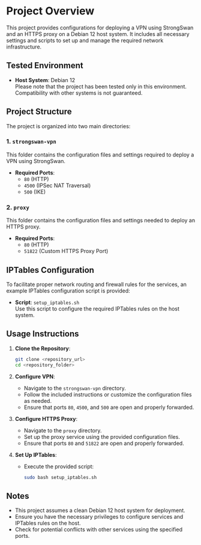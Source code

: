 # Project Overview

This project provides configurations for deploying a VPN using StrongSwan and an HTTPS proxy on a Debian 12 host system. It includes all necessary settings and scripts to set up and manage the required network infrastructure.

## Tested Environment

- **Host System**: Debian 12  
  Please note that the project has been tested only in this environment. Compatibility with other systems is not guaranteed.

## Project Structure

The project is organized into two main directories:

### 1. `strongswan-vpn`

This folder contains the configuration files and settings required to deploy a VPN using StrongSwan.

- **Required Ports**:
  - `80` (HTTP)
  - `4500` (IPSec NAT Traversal)
  - `500` (IKE)

### 2. `proxy`

This folder contains the configuration files and settings needed to deploy an HTTPS proxy.

- **Required Ports**:
  - `80` (HTTP)
  - `51822` (Custom HTTPS Proxy Port)

## IPTables Configuration

To facilitate proper network routing and firewall rules for the services, an example IPTables configuration script is provided:

- **Script**: `setup_iptables.sh`  
  Use this script to configure the required IPTables rules on the host system.

## Usage Instructions

1. **Clone the Repository**:

   ```bash
   git clone <repository_url>
   cd <repository_folder>
   ```

2. **Configure VPN**:

   - Navigate to the `strongswan-vpn` directory.
   - Follow the included instructions or customize the configuration files as needed.
   - Ensure that ports `80`, `4500`, and `500` are open and properly forwarded.

3. **Configure HTTPS Proxy**:

   - Navigate to the `proxy` directory.
   - Set up the proxy service using the provided configuration files.
   - Ensure that ports `80` and `51822` are open and properly forwarded.

4. **Set Up IPTables**:
   - Execute the provided script:
     ```bash
     sudo bash setup_iptables.sh
     ```

## Notes

- This project assumes a clean Debian 12 host system for deployment.
- Ensure you have the necessary privileges to configure services and IPTables rules on the host.
- Check for potential conflicts with other services using the specified ports.
